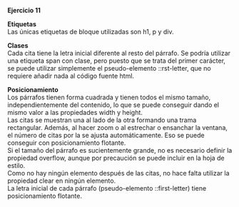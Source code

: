 **Ejercicio 11**  

**Etiquetas**  
Las únicas etiquetas de bloque utilizadas son h1, p y div.  

**Clases**  
Cada cita tiene la letra inicial diferente al resto del párrafo. Se podría utilizar una etiqueta span con clase, pero puesto que se trata del primer carácter, se puede utilizar simplemente el pseudo-elemento ::rst-letter, que no requiere añadir nada al código fuente html.  

**Posicionamiento**  
Los párrafos tienen forma cuadrada y tienen todos el mismo tamaño, independientemente del contenido, lo que se puede conseguir dando el mismo valor a las propiedades width y height.  
Las citas se muestran una al lado de la otra formando una trama rectangular. Además, al hacer zoom o al estrechar o ensanchar la ventana, el número de citas por la se ajusta automáticamente. Eso se puede conseguir con posicionamiento flotante.  
Si el tamaño del párrafo es sucientemente grande, no es necesario definir la propiedad overflow, aunque por precaución se puede incluir en la hoja de estilo.  
Como no hay ningún elemento después de las citas, no hace falta utilizar la propiedad clear en ningún elemento.  
La letra inicial de cada párrafo (pseudo-elemento ::first-letter) tiene posicionamiento flotante.